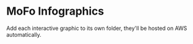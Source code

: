 # MoFo Infographics

Add each interactive graphic to its own folder, they'll be hosted on AWS automatically.
